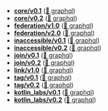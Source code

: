 
- **[core/v0.1](/core/v0.1)** ([📄 graphql](core/v0.1/core-v0.1.graphql))
- **[core/v0.2](/core/v0.2)** ([📄 graphql](core/v0.2/core-v0.2.graphql))
- **[federation/v1.0](/federation/v1.0)** ([📄 graphql](federation/v1.0/federation-v1.0.graphql))
- **[federation/v2.0](/federation/v2.0)** ([📄 graphql](federation/v2.0/federation-v2.0.graphql))
- **[inaccessible/v0.1](/inaccessible/v0.1)** ([📄 graphql](inaccessible/v0.1/inaccessible-v0.1.graphql))
- **[inaccessible/v0.2](/inaccessible/v0.2)** ([📄 graphql](inaccessible/v0.2/inaccessible-v0.2.graphql))
- **[join/v0.1](/join/v0.1)** ([📄 graphql](join/v0.1/join-v0.1.graphql))
- **[join/v0.2](/join/v0.2)** ([📄 graphql](join/v0.2/join-v0.2.graphql))
- **[link/v1.0](/link/v1.0)** ([📄 graphql](link/v1.0/link-v1.0.graphql))
- **[tag/v0.1](/tag/v0.1)** ([📄 graphql](tag/v0.1/tag-v0.1.graphql))
- **[tag/v0.2](/tag/v0.2)** ([📄 graphql](tag/v0.2/tag-v0.2.graphql))
- **[kotlin_labs/v0.1](/kotlin_labs/v0.1)** ([📄 graphql](kotlin_labs/v0.1/kotlin_labs-v0.1.graphql))
- **[kotlin_labs/v0.2](/kotlin_labs/v0.2)** ([📄 graphql](kotlin_labs/v0.2/kotlin_labs-v0.2.graphql))

